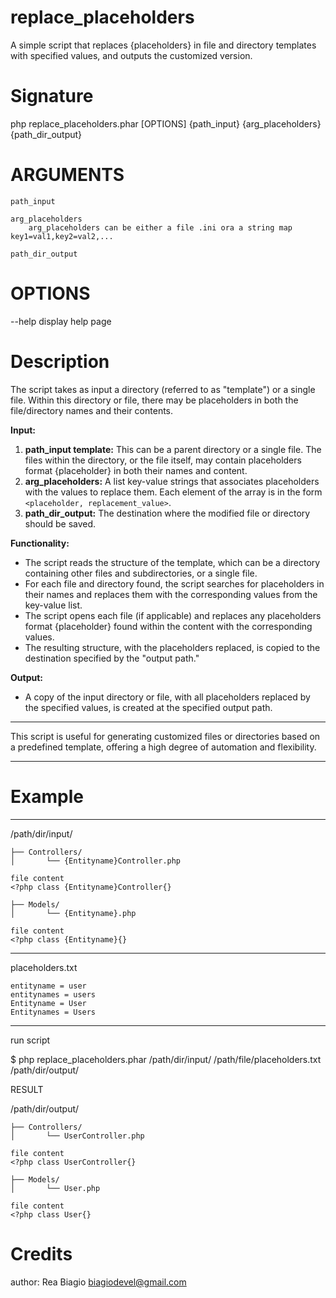 # replace_placeholders

A simple script that replaces {placeholders} in file and directory templates with specified values, and outputs the customized version.

# Signature
php replace_placeholders.phar [OPTIONS] {path_input} {arg_placeholders} {path_dir_output}

# ARGUMENTS

	path_input
	
	arg_placeholders
		arg_placeholders can be either a file .ini ora a string map key1=val1,key2=val2,...

	path_dir_output

# OPTIONS
  --help  display help page

# Description
The script takes as input a directory (referred to as "template") or a single file. Within this directory or file, there may be placeholders in both the file/directory names and their contents.

**Input:**
1. **path_input template:** This can be a parent directory or a single file. The files within the directory, or the file itself, may contain placeholders format {placeholder} in both their names and content.
2. **arg_placeholders:** A list key-value strings that associates placeholders with the values to replace them. Each element of the array is in the form `<placeholder, replacement_value>`.
3. **path_dir_output:** The destination where the modified file or directory should be saved.

**Functionality:**
- The script reads the structure of the template, which can be a directory containing other files and subdirectories, or a single file.
- For each file and directory found, the script searches for placeholders in their names and replaces them with the corresponding values from the key-value list.
- The script opens each file (if applicable) and replaces any placeholders format {placeholder} found within the content with the corresponding values.
- The resulting structure, with the placeholders replaced, is copied to the destination specified by the "output path."

**Output:**
- A copy of the input directory or file, with all placeholders replaced by the specified values, is created at the specified output path.

---

This script is useful for generating customized files or directories based on a predefined template, offering a high degree of automation and flexibility.

---

# Example

---
/path/dir/input/
```
├── Controllers/
│       └── {Entityname}Controller.php

file content
<?php class {Entityname}Controller{}

├── Models/
│       └── {Entityname}.php

file content
<?php class {Entityname}{}
```

---

placeholders.txt

```
entityname = user
entitynames = users
Entityname = User
Entitynames = Users
```

---

run script

$ php replace_placeholders.phar /path/dir/input/ /path/file/placeholders.txt /path/dir/output/

RESULT

/path/dir/output/

```
├── Controllers/
│       └── UserController.php

file content
<?php class UserController{}

├── Models/
│       └── User.php

file content
<?php class User{}
```


# Credits
author: Rea Biagio biagiodevel@gmail.com
